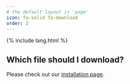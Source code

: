 ```yaml
---
# the default layout is 'page'
icon: fa-solid fa-download
order: 2
---
```


{% include lang.html %}

<h2>Which file should I download?</h2>

<p>Please check out our <a href="{% link _tabs/installation.md %}">installation page</a>.</p>

<template id="release-template">
  <article class="card card-wrapper" style="border: 1px solid gray">
    <div class="card-body">
      <h2 slot="name" class="card-title" style="margin-top: 0">NAME</h2>
      <p slot="description" class="card-text content" style="white-space: pre-line; max-height: 6em; overflow-y: scroll"></p>
      <a slot="url" class="btn btn-primary" href="#">Download</a>
    </div>
  </article>
</template>

<section id="post-list"></section>

<script type="module">

  const getSlot = (el, name) => el.querySelector(`[slot="${name}"]`);

  const addRelease = async (repo, id) => {
    const response = await fetch(`https://api.github.com/repos/BTW-Community/${repo}/releases/${id}`);
    const release = await response.json();

    const template = document.getElementById("release-template");
    const element = template.content.cloneNode(true);

    getSlot(element, "name").textContent = release.name;
    getSlot(element, "description").textContent = release.body;
    getSlot(element, "url").href = release.assets[0].browser_download_url;

    return element;
  };

  const elements = await Promise.all([
    ["cursed-fabric-loader", "latest"],
    ["BTW-Public", "latest"]
  ].map(args => addRelease(...args)));

  const section = document.getElementById("post-list");
  section.append(...elements);

</script>
